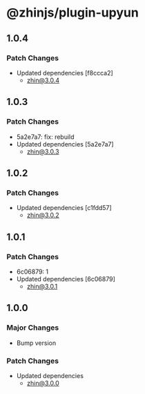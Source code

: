 # @zhinjs/plugin-upyun

## 1.0.4

### Patch Changes

- Updated dependencies [f8ccca2]
  - zhin@3.0.4

## 1.0.3

### Patch Changes

- 5a2e7a7: fix: rebuild
- Updated dependencies [5a2e7a7]
  - zhin@3.0.3

## 1.0.2

### Patch Changes

- Updated dependencies [c1fdd57]
  - zhin@3.0.2

## 1.0.1

### Patch Changes

- 6c06879: 1
- Updated dependencies [6c06879]
  - zhin@3.0.1

## 1.0.0

### Major Changes

- Bump version

### Patch Changes

- Updated dependencies
  - zhin@3.0.0
